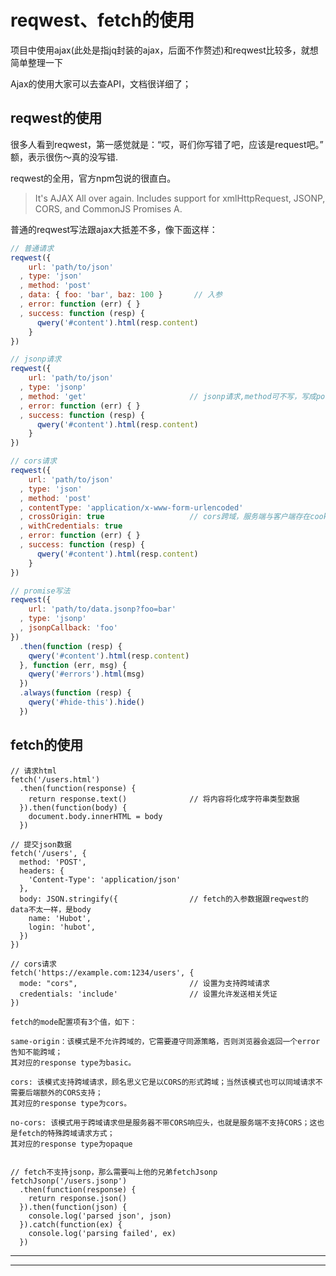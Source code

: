 # reqwest、fetch的使用
项目中使用ajax(此处是指jq封装的ajax，后面不作赘述)和reqwest比较多，就想简单整理一下

Ajax的使用大家可以去查API，文档很详细了；

## reqwest的使用
很多人看到reqwest，第一感觉就是：“哎，哥们你写错了吧，应该是request吧。” 额，表示很伤〜真的没写错.

reqwest的全用，官方npm包说的很直白。


> It's AJAX
> All over again. Includes support for xmlHttpRequest, JSONP, CORS, and CommonJS Promises A.


普通的reqwest写法跟ajax大抵差不多，像下面这样：
```javascript
// 普通请求
reqwest({
    url: 'path/to/json'
  , type: 'json'
  , method: 'post'
  , data: { foo: 'bar', baz: 100 }       // 入参
  , error: function (err) { }
  , success: function (resp) {
      qwery('#content').html(resp.content)
    }
})

// jsonp请求
reqwest({
    url: 'path/to/json'
  , type: 'jsonp'
  , method: 'get'						// jsonp请求,method可不写，写成post，依然会被浏览器默认为get
  , error: function (err) { }
  , success: function (resp) {
      qwery('#content').html(resp.content)
    }
})

// cors请求
reqwest({
    url: 'path/to/json'
  , type: 'json'
  , method: 'post'
  , contentType: 'application/x-www-form-urlencoded'
  , crossOrigin: true					// cors跨域，服务端与客户端存在cookie等数据凭证交互时需要设置crossOrigin，withCredentials
  , withCredentials: true
  , error: function (err) { }
  , success: function (resp) {
      qwery('#content').html(resp.content)
    }
})

// promise写法
reqwest({
    url: 'path/to/data.jsonp?foo=bar'
  , type: 'jsonp'
  , jsonpCallback: 'foo'
})
  .then(function (resp) {
    qwery('#content').html(resp.content)
  }, function (err, msg) {
    qwery('#errors').html(msg)
  })
  .always(function (resp) {
    qwery('#hide-this').hide()
  })
```


## fetch的使用

```
// 请求html 
fetch('/users.html')
  .then(function(response) {
    return response.text()				// 将内容将化成字符串类型数据
  }).then(function(body) {
    document.body.innerHTML = body
  })

// 提交json数据
fetch('/users', {
  method: 'POST',
  headers: {
    'Content-Type': 'application/json'
  },
  body: JSON.stringify({        		// fetch的入参数据跟reqwest的data不太一样，是body
    name: 'Hubot',
    login: 'hubot',
  })
})

// cors请求
fetch('https://example.com:1234/users', {
  mode: "cors",							// 设置为支持跨域请求
  credentials: 'include'				// 设置允许发送相关凭证
})

fetch的mode配置项有3个值，如下：

same-origin：该模式是不允许跨域的，它需要遵守同源策略，否则浏览器会返回一个error告知不能跨域；
其对应的response type为basic。

cors: 该模式支持跨域请求，顾名思义它是以CORS的形式跨域；当然该模式也可以同域请求不需要后端额外的CORS支持；
其对应的response type为cors。

no-cors: 该模式用于跨域请求但是服务器不带CORS响应头，也就是服务端不支持CORS；这也是fetch的特殊跨域请求方式；
其对应的response type为opaque


// fetch不支持jsonp，那么需要叫上他的兄弟fetchJsonp
fetchJsonp('/users.jsonp')
  .then(function(response) {
    return response.json()
  }).then(function(json) {
    console.log('parsed json', json)
  }).catch(function(ex) {
    console.log('parsing failed', ex)
  })
```
---------------------------------------
***
